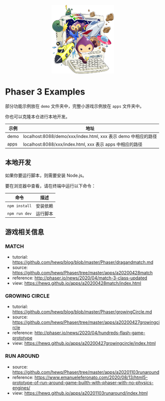 <p align="center">
  <img width=40% src="github/phaser3-typescript.png">
</p>

# Phaser 3 Examples

部分功能示例放在 `demo` 文件夹中，完整小游戏示例放在 `apps` 文件夹中。

你也可以克隆本仓进行本地开发。

| 示例 | 地址 |
| --- | ---- |
| demo | localhost:8088/demo/xxx/index.html, xxx 表示 demo 中相应的路径 |
| apps | localhost:8088/xxx/index.html, xxx 表示 apps 中相应的路径 |

## 本地开发

如果你要运行脚本，则需要安装 Node.js。

要在浏览器中查看，请在终端中运行以下命令：

| 命令 | 描述 |
| --- | ---- |
| `npm install` | 安装依赖 |
| `npm run dev` | 运行脚本 |

## 游戏相关信息

### MATCH

- tutorial: <https://github.com/hewq/blog/blob/master/Phaser/dragandmatch.md>
- source: <https://github.com/hewq/Phaser/tree/master/apps/a20200428match>
- reference: <http://phaser.io/news/2020/04/match-3-class-updated>
- view: <https://hewq.github.io/apps/a20200428match/index.html>

### GROWING CIRCLE

- tutorial: <https://github.com/hewq/blog/blob/master/Phaser/growingCircle.md>
- source: <https://github.com/hewq/Phaser/tree/master/apps/a20200427growingcircle>
- reference: <http://phaser.io/news/2020/04/hundreds-flash-game-prototype>
- view: <https://hewq.github.io/apps/a20200427growingcircle/index.html>

### RUN AROUND

- source: <https://github.com/hewq/Phaser/tree/master/apps/a20201103runaround>
- reference: <https://www.emanueleferonato.com/2020/08/13/html5-prototype-of-run-around-game-builth-with-phaser-with-no-physics-engines/>
- view: <https://hewq.github.io/apps/a20201103runaround/index.html>
  